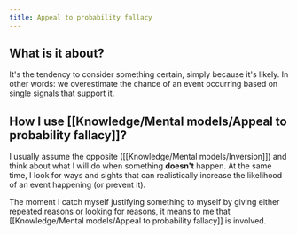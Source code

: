 ```yaml
---
title: Appeal to probability fallacy
---
```


## What is it about?
It's the tendency to consider something certain, simply because it's likely. In other words: we overestimate the chance of an event occurring based on single signals that support it.

## How I use [[Knowledge/Mental models/Appeal to probability fallacy]]? 
I usually assume the opposite ([[Knowledge/Mental models/Inversion]]) and think about what I will do when something **doesn't** happen. At the same time, I look for ways and sights that can realistically increase the likelihood of an event happening (or prevent it).

The moment I catch myself justifying something to myself by giving either repeated reasons or looking for reasons, it means to me that [[Knowledge/Mental models/Appeal to probability fallacy]] is involved.